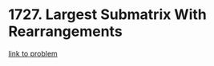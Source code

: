# 1727. Largest Submatrix With Rearrangements

[link to problem](https://leetcode.com/problems/largest-submatrix-with-rearrangements/)
